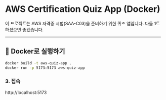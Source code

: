 # AWS Certification Quiz App (Docker)

이 프로젝트는 AWS 자격증 시험(SAA-C03)을 준비하기 위한 퀴즈 앱입니다. 
다들 1트 하셨으면 좋겠습니다.

---

## 🐳 Docker로 실행하기


```bash
docker build -t aws-quiz-app .
docker run -p 5173:5173 aws-quiz-app
```

### 3. 접속

http://localhost:5173 

